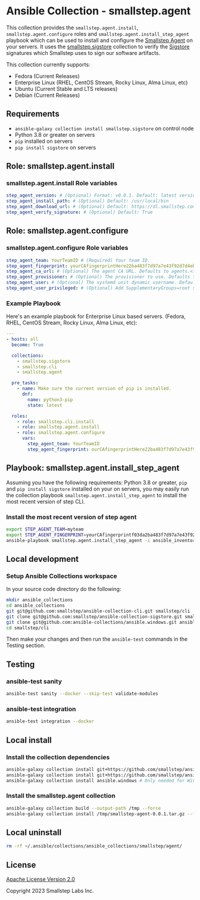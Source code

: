 # Ansible Collection - smallstep.agent

This collection provides the `smallstep.agent.install`, `smallstep.agent.configure` roles and `smallstep.agent.install_step_agent` playbook which can be used to install and configure the [Smallstep Agent](https://smallstep.com) on your servers. It uses the [smallstep.sigstore](https://github.com/smallstep/ansible-collection-sigstore) collection to verify the [Sigstore](https://sigstore.dev/) signatures which Smallstep uses to sign our software artifacts.

This collection currently supports:

* Fedora (Current Releases)
* Enterprise Linux (RHEL, CentOS Stream, Rocky Linux, Alma Linux, etc)
* Ubuntu (Current Stable and LTS releases)
* Debian (Current Releases)

## Requirements

* `ansible-galaxy collection install smallstep.sigstore` on control node
* Python 3.8 or greater on servers
* `pip` installed on servers
* `pip install sigstore` on servers

## Role: smallstep.agent.install

### smallstep.agent.install Role variables

```yaml
step_agent_version: # (Optional) Format: v0.0.1. Default: latest version
step_agent_install_path: # (Optional) Default: /usr/local/bin
step_agent_download_url: # (Optional) Default: https://dl.smallstep.com/step-agent-plugin
step_agent_verify_signature: # (Optional) Default: True
```

## Role: smallstep.agent.configure

### smallstep.agent.configure Role variables

```yaml
step_agent_team: YourTeamID # (Required) Your team ID.
step_agent_fingerprint: yourCAfingerprintHere22ba483f7d97a7e43f92d7d4eb084d52xfoofoofoo # (Required) Your Smallstep Agents CA fingerprint
step_agent_ca_url: # (Optional) The agent CA URL. Defaults to agents.<team-id>.ca.smallstep.com
step_agent_provisioner: # (Optional) The provisioner to use. Defaults to acme-da
step_agent_user: # (Optional) The systemd unit dynamic username. Defaults to step-agent
step_agent_user_privileged: # (Optional) Add SupplementaryGroups=root so the step-agent can send Signals to processes. Defaults to False
```

### Example Playbook

Here's an example playbook for Enterprise Linux based servers. (Fedora, RHEL, CentOS Stream, Rocky Linux, Alma Linux, etc):

```yaml
---
- hosts: all
  become: True

  collections:
    - smallstep.sigstore
    - smallstep.cli
    - smallstep.agent

  pre_tasks:
    - name: Make sure the current version of pip is installed.
      dnf:
        name: python3-pip
        state: latest

  roles:
    - role: smallstep.cli.install
    - role: smallstep.agent.install
    - role: smallstep.agent.configure
      vars:
        step_agent_team: YourTeamID
        step_agent_fingerprint: ourCAfingerprintHere22ba483f7d97a7e43f92d7d4eb084d52xfoofoofoo
```

## Playbook: smallstep.agent.install_step_agent

Assuming you have the following requirements: Python 3.8 or greater, `pip` and `pip install sigstore` installed on your on servers, you may easily run the collection playbook `smallstep.agent.install_step_agent` to install the most recent version of step CLI.

### Install the most recent version of step agent

```bash
export STEP_AGENT_TEAM=myteam
export STEP_AGENT_FINGERPRINT=yourCAfingerprintf03da2ba483f7d97a7e43f92d7d4eb084d52xfoofoofoo
ansible-playbook smallstep.agent.install_step_agent -i ansible_inventory -e "step_agent_team=${TEAM}" -e "step_agent_fingerprint=${CA_FINGERPRINT}"`
```

## Local development

### Setup Ansible Collections workspace

In your source code directory do the following:

```bash
mkdir ansible_collections
cd ansible_collections
git git@github.com:smallstep/ansible-collection-cli.git smallstep/cli
git clone git@github.com:smallstep/ansible-collection-sigstore.git smallstep/sigstore
git clone git@github.com:ansible-collections/ansible.windows.git ansible/windows
cd smallstep/cli
```

Then make your changes and then run the `ansible-test` commands in the Testing section.

## Testing

### ansible-test sanity

```bash
ansible-test sanity --docker --skip-test validate-modules
```

### ansible-test integration

```bash
ansible-test integration --docker
```

## Local install

### Install the collection dependencies

```bash
ansible-galaxy collection install git+https://github.com/smallstep/ansible-collection-sigstore.git
ansible-galaxy collection install git+https://github.com/smallstep/ansible-collection-cli.git
ansible-galaxy collection install ansible.windows # Only needed for Windows installs (Untested!!)
```

### Install the smallstep.agent collection

```bash
ansible-galaxy collection build --output-path /tmp --force
ansible-galaxy collection install /tmp/smallstep-agent-0.0.1.tar.gz --force
```

## Local uninstall

```bash
rm -rf ~/.ansible/collections/ansible_collections/smallstep/agent/
```

## License

[Apache License Version 2.0](http://www.apache.org/licenses/LICENSE-2.0)

Copyright 2023 Smallstep Labs Inc.
